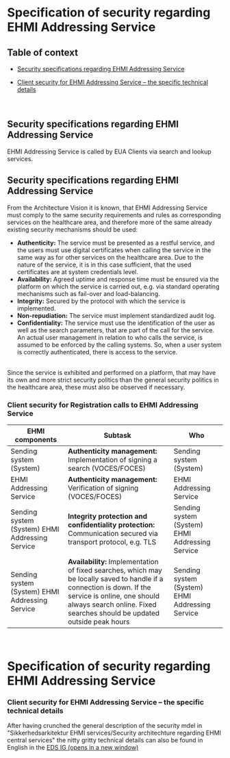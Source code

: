 # Specification of security regarding EHMI Addressing Service

## Table of context
- [Security specifications regarding EHMI Addressing Service](#security-specifications-regarding-ehmi-addressing-service)

- [Client security for EHMI Addressing Service – the specific technical details](#client-security-for-ehmi-addressing-service--the-specific-technical-details)

<br/> 

## Security specifications regarding EHMI Addressing Service

EHMI Addressing Service is called by EUA Clients via search and lookup services.


## Security specifications regarding EHMI Addressing Service

From the Architecture Vision it is known, that EHMI Addressing Service must comply to the same security requirements and rules as corresponding services on the healthcare area, and therefore more of the same already existing security mechanisms should be used: 

-   **Authenticity:** The service must be presented as a restful service, and the users must use digital certificates when calling the service in the same way as for other services on the healthcare area. Due to the nature of the service, it is in this case sufficient, that the used certificates are at system credentials level.
-   **Availability:** Agreed uptime and response time must be ensured via the platform on which the service is carried out, e.g. via standard operating mechanisms such as fail-over and load-balancing.
-   **Integrity:** Secured by the protocol with which the service is implemented.
-   **Non-repudiation:** The service must implement standardized audit log. 
-   **Confidentiality:** The service must use the identification of the user as well as the search parameters, that are part of the call for the service. An actual user management in relation to who calls the service, is assumed to be enforced by the calling systems. So, when a user system is correctly authenticated, there is access to the service.
<br/> 
Since the service is exhibited and performed on a platform, that may have its own and more strict security politics than the general security politics in the healthcare area, these must also be observed if necessary.

<br/> 


### Client security for Registration calls to EHMI Addressing Service

| **EHMI components**                                       | **Subtask**                                                                                                                                                                                                                        | **Who**                                                  |
|------------------------------------------------------------|--------------------------------------------------------------------------------------------------------------------------------------------------------------------------------------------------------------------------------------|-----------------------------------------------------------|
| Sending system (System)                              | **Authenticity management:** Implementation of signing a search (VOCES/FOCES)                                                                                                                                                    | Sending system (System)                             |
| EHMI Addressing Service                               | **Authenticity management:** Verification of signing (VOCES/FOCES)                                                                                                                                                                 | EHMI Addressing Service                               |
| Sending system (System) EHMI Addressing Service | **Integrity protection and confidentiality protection:** Communication secured via transport protocol, e.g. TLS                                                                                                                               | Sending system (System) EHMI Addressing Service |
| Sending system (System) EHMI Addressing Service | **Availability:** Implementation of fixed searches, which may be locally saved to handle if a connection is down. If the service is online, one should always search online. Fixed searches should be updated outside peak hours | Sending system (System) EHMI Addressing Service

<br/> 

# Specification of security regarding EHMI Addressing Service

### Client security for EHMI Addressing Service – the specific technical details

After having crunched the general description of the security mdel in "Sikkerhedsarkitektur EHMI services/Security architechture regarding EHMI central services" the nitty gritty technical details can also be found in English in the <a href="https://build.fhir.org/ig/medcomdk/dk-ehmi-eas/security-eas-english.html" target="_blank">EDS IG (opens in a new window)</a>